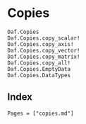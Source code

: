 # Copies

```@docs
Daf.Copies
Daf.Copies.copy_scalar!
Daf.Copies.copy_axis!
Daf.Copies.copy_vector!
Daf.Copies.copy_matrix!
Daf.Copies.copy_all!
Daf.Copies.EmptyData
Daf.Copies.DataTypes
```

## Index

```@index
Pages = ["copies.md"]
```
